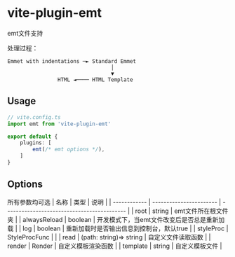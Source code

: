 # vite-plugin-emt

emt文件支持

处理过程：
```
Emmet with indentations ─► Standard Emmet
                                 │
                                 ▼
                HTML ◄──── HTML Template
```

## Usage
```ts
// vite.config.ts
import emt from 'vite-plugin-emt'

export default {
	plugins: [
		emt(/* emt options */),
	]
}
```

## Options
所有参数均可选
| 名称         | 类型                    | 说明                                        |
| ------------ | ----------------------- | ------------------------------------------- |
| root         | string                  | emt文件所在根文件夹                         |
| alwaysReload | boolean                 | 开发模式下，当emt文件改变后是否总是重新加载 |
| log          | boolean                 | 重新加载时是否输出信息到控制台，默认true    |
| styleProc    | StyleProcFunc           |                                             |
| read         | (path: string)=> string | 自定义文件读取函数                          |
| render       | Render                  | 自定义模板渲染函数                          |
| template     | string                  | 自定义模板文件                              |

